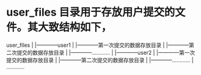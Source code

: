 # user_files 目录用于存放用户提交的文件。其大致结构如下，
user_files
    |
    |————user1
    |       |————第一次提交的数据存放目录
    |       |————第二次提交的数据存放目录
    |       |————…………
    |
    |————user2
    |       |————第一次提交的数据存放目录
    |       |————第二次提交的数据存放目录
    |       |————…………
    |
    …………